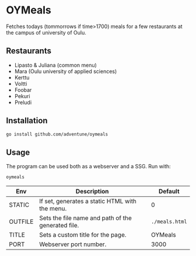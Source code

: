 # OYMeals

Fetches todays (tommorrows if time>1700) meals for a few restaurants at the
campus of university of Oulu.

## Restaurants

- Lipasto & Juliana (common menu)
- Mara (Oulu university of applied sciences)
- Kerttu
- Voltti
- Foobar
- Pekuri
- Preludi

## Installation

```sh
go install github.com/adventune/oymeals
```

## Usage

The program can be used both as a webserver and a SSG. Run with:

```sh
oymeals
```

| Env     | Description                                        | Default        |
| ------- | -------------------------------------------------- | -------------- |
| STATIC  | If set, generates a static HTML with the menu.     | 0              |
| OUTFILE | Sets the file name and path of the generated file. | `./meals.html` |
| TITLE   | Sets a custom title for the page.                  | OYMeals        |
| PORT    | Webserver port number.                             | 3000           |
